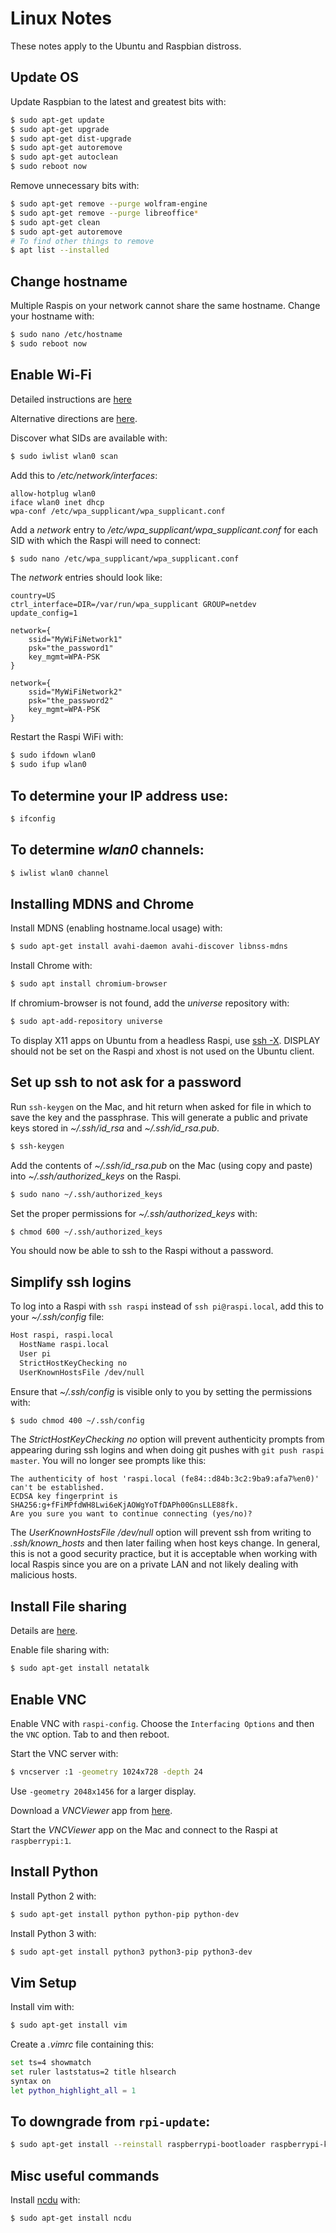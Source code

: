 # Linux Notes

These notes apply to the Ubuntu and Raspbian distross.

## Update OS

Update Raspbian to the latest and greatest bits with:
```bash
$ sudo apt-get update
$ sudo apt-get upgrade
$ sudo apt-get dist-upgrade
$ sudo apt-get autoremove
$ sudo apt-get autoclean
$ sudo reboot now
```

Remove unnecessary bits with:
```bash
$ sudo apt-get remove --purge wolfram-engine
$ sudo apt-get remove --purge libreoffice*
$ sudo apt-get clean
$ sudo apt-get autoremove
# To find other things to remove
$ apt list --installed
```

## Change hostname
Multiple Raspis on your network cannot share the same hostname. Change your hostname with:

```bash
$ sudo nano /etc/hostname
$ sudo reboot now
```

## Enable Wi-Fi
Detailed instructions are 
[here](http://www.makeuseof.com/tag/setup-wi-fi-bluetooth-raspberry-pi-3/)

Alternative directions are [here](https://learn.adafruit.com/adafruits-raspberry-pi-lesson-3-network-setup/setting-up-wifi-with-occidentalis).

Discover what SIDs are available with:
```bash
$ sudo iwlist wlan0 scan
```

Add this to */etc/network/interfaces*:
```
allow-hotplug wlan0
iface wlan0 inet dhcp
wpa-conf /etc/wpa_supplicant/wpa_supplicant.conf
```

Add a *network* entry to */etc/wpa_supplicant/wpa_supplicant.conf*
for each SID with which the Raspi will need to connect:
```bash
$ sudo nano /etc/wpa_supplicant/wpa_supplicant.conf
```

The *network* entries should look like:
```snakeyaml
country=US
ctrl_interface=DIR=/var/run/wpa_supplicant GROUP=netdev
update_config=1

network={
    ssid="MyWiFiNetwork1"
    psk="the_password1"
    key_mgmt=WPA-PSK
}

network={
    ssid="MyWiFiNetwork2"
    psk="the_password2"
    key_mgmt=WPA-PSK
}   
```

Restart the Raspi WiFi with:
```bash
$ sudo ifdown wlan0
$ sudo ifup wlan0
```

## To determine your IP address use:
```bash
$ ifconfig
```

## To determine *wlan0* channels:
```bash
$ iwlist wlan0 channel
```

## Installing MDNS and Chrome

Install MDNS (enabling hostname.local usage) with: 

```bash
$ sudo apt-get install avahi-daemon avahi-discover libnss-mdns
```

Install Chrome with:
```bash
$ sudo apt install chromium-browser
```

If chromium-browser is not found, add the *universe* repository with:
```bash
$ sudo apt-add-repository universe
```


To display X11 apps on Ubuntu from a headless Raspi,
use [ssh -X](https://unix.stackexchange.com/questions/12755/how-to-forward-x-over-ssh-to-run-graphics-applications-remotely).
DISPLAY should not be set on the Raspi and xhost is not used on the Ubuntu client.


## Set up ssh to not ask for a password

Run `ssh-keygen` on the Mac, and hit return when asked for file in which to save the key and the passphrase.
This will generate a public and private keys stored in *~/.ssh/id_rsa* and *~/.ssh/id_rsa.pub*.

```bash
$ ssh-keygen
```

Add the contents of *~/.ssh/id_rsa.pub* on the Mac (using copy and paste) 
into *~/.ssh/authorized_keys* on the Raspi.

```bash
$ sudo nano ~/.ssh/authorized_keys
```

Set the proper permissions for *~/.ssh/authorized_keys* with:
```bash
$ chmod 600 ~/.ssh/authorized_keys
```

You should now be able to ssh to the Raspi without a password.

## Simplify ssh logins

To log into a Raspi with `ssh raspi` instead of `ssh pi@raspi.local`, add this to your *~/.ssh/config* file:
```bash
Host raspi, raspi.local
  HostName raspi.local
  User pi
  StrictHostKeyChecking no
  UserKnownHostsFile /dev/null
```

Ensure that *~/.ssh/config* is visible only to you by setting the permissions with:
```bash
$ sudo chmod 400 ~/.ssh/config
```

The *StrictHostKeyChecking no* option will prevent authenticity prompts from appearing during ssh logins 
and when doing git pushes with `git push raspi master`. 
You will no longer see prompts like this:
```
The authenticity of host 'raspi.local (fe84::d84b:3c2:9ba9:afa7%en0)' can't be established.
ECDSA key fingerprint is SHA256:g+fFiMPfdWH8Lwi6eKjAOWgYoTfDAPh00GnsLLE88fk.
Are you sure you want to continue connecting (yes/no)? 
```

The *UserKnownHostsFile /dev/null* option will prevent ssh from writing to *.ssh/known_hosts*
and then later failing when host keys change. In general, this is not a good security practice,
but it is acceptable when working with local Raspis since you are on a private LAN and
not likely dealing with malicious hosts.

## Install File sharing

Details are [here](http://www.instructables.com/id/How-to-share-files-between-Mac-OSX-and-Raspberry-P/?ALLSTEPS).

Enable file sharing with:
```bash
$ sudo apt-get install netatalk
```

## Enable VNC

Enable VNC with `raspi-config`. Choose the `Interfacing Options` and then 
the `VNC` option. Tab to <Finish> and then reboot.

Start the VNC server with:
```bash
$ vncserver :1 -geometry 1024x728 -depth 24
```

Use `-geometry 2048x1456` for a larger display.

Download a *VNCViewer* app from 
[here](https://www.realvnc.com/download/viewer/). 

Start the *VNCViewer* app on the Mac and connect to the Raspi at `raspberrypi:1`.

## Install Python

Install Python 2 with:
```bash
$ sudo apt-get install python python-pip python-dev
```

Install Python 3 with:
```bash
$ sudo apt-get install python3 python3-pip python3-dev
```

## Vim Setup

Install vim with:
```bash
$ sudo apt-get install vim
```

Create a *.vimrc* file containing this:
```bash
set ts=4 showmatch
set ruler laststatus=2 title hlsearch
syntax on
let python_highlight_all = 1
```

## To downgrade from `rpi-update`:
```bash
$ sudo apt-get install --reinstall raspberrypi-bootloader raspberrypi-kernel
```

## Misc useful commands

Install [ncdu](https://murze.be/view-disk-space-usage-on-ubuntu) with:
```bash
$ sudo apt-get install ncdu
```
